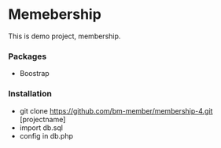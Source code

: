 # Memebership 

This is demo project, membership.

### Packages

- Boostrap

### Installation

- git clone https://github.com/bm-member/membership-4.git [projectname]
- import db.sql
- config in db.php